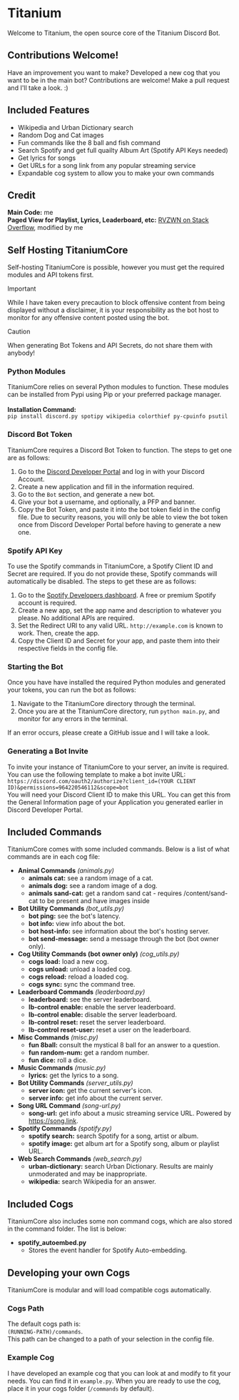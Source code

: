 # Titanium
Welcome to Titanium, the open source core of the Titanium Discord Bot.

## Contributions Welcome!
Have an improvement you want to make? Developed a new cog that you want to be in the main bot? Contributions are welcome! Make a pull request and I'll take a look. :)

## Included Features
- Wikipedia and Urban Dictionary search
- Random Dog and Cat images
- Fun commands like the 8 ball and fish command
- Search Spotify and get full quailty Album Art (Spotify API Keys needed)
- Get lyrics for songs
- Get URLs for a song link from any popular streaming service
- Expandable cog system to allow you to make your own commands

## Credit
**Main Code:** me\
**Paged View for Playlist, Lyrics, Leaderboard, etc:** [RVZWN on Stack Overflow](https://stackoverflow.com/a/77463524), modified by me

## Self Hosting TitaniumCore
Self-hosting TitaniumCore is possible, however you must get the required modules and API tokens first.

> [!IMPORTANT]
> While I have taken every precaution to block offensive content from being displayed without a disclaimer, it is your responsibility as the bot host to monitor for any offensive content posted using the bot.

> [!CAUTION]
> When generating Bot Tokens and API Secrets, do not share them with anybody!

### Python Modules
TitaniumCore relies on several Python modules to function. These modules can be installed from Pypi using Pip or your preferred package manager.\
\
**Installation Command:**\
`pip install discord.py spotipy wikipedia colorthief py-cpuinfo psutil`

### Discord Bot Token
TitaniumCore requires a Discord Bot Token to function. The steps to get one are as follows:
1. Go to the [Discord Developer Portal](https://discord.com/developers/applications) and log in with your Discord Account.
2. Create a new application and fill in the information required.
3. Go to the `Bot` section, and generate a new bot.
4. Give your bot a username, and optionally, a PFP and banner.
5. Copy the Bot Token, and paste it into the bot token field in the config file. Due to security reasons, you will only be able to view the bot token once from Discord Developer Portal before having to generate a new one.

### Spotify API Key
To use the Spotify commands in TitaniumCore, a Spotify Client ID and Secret are required. If you do not provide these, Spotify commands will automatically be disabled. The steps to get these are as follows:
1. Go to the [Spotify Developers dashboard](https://developer.spotify.com/dashboard). A free or premium Spotify account is required.
2. Create a new app, set the app name and description to whatever you please.  No additional APIs are required.
3. Set the Redirect URI to any valid URL. `http://example.com` is known to work. Then, create the app.
4. Copy the Client ID and Secret for your app, and paste them into their respective fields in the config file.

### Starting the Bot
Once you have have installed the required Python modules and generated your tokens, you can run the bot as follows:
1. Navigate to the TitaniumCore directory through the terminal.
2. Once you are at the TitaniumCore directory, run `python main.py`, and monitor for any errors in the terminal.

If an error occurs, please create a GitHub issue and I will take a look.

### Generating a Bot Invite
To invite your instance of TitaniumCore to your server, an invite is required. You can use the following template to make a bot invite URL:\
`https://discord.com/oauth2/authorize?client_id=(YOUR CLIENT ID)&permissions=964220546112&scope=bot`\
You will need your Discord Client ID to make this URL. You can get this from the General Information page of your Application you generated earlier in Discord Developer Portal.

## Included Commands
TitaniumCore comes with some included commands. Below is a list of what commands are in each cog file:
- **Animal Commands** *(animals.py)*
  - **animals cat:** see a random image of a cat.
  - **animals dog:** see a random image of a dog.
  - **animals sand-cat:** get a random sand cat - requires /content/sand-cat to be present and have images inside
- **Bot Utility Commands** *(bot_utils.py)*
  - **bot ping:** see the bot's latency.
  - **bot info:** view info about the bot.
  - **bot host-info:** see information about the bot's hosting server.
  - **bot send-message:** send a message through the bot (bot owner only).
- **Cog Utility Commands (bot owner only)** *(cog_utils.py)*
  - **cogs load:** load a new cog.
  - **cogs unload:** unload a loaded cog.
  - **cogs reload:** reload a loaded cog.
  - **cogs sync:** sync the command tree.
- **Leaderboard Commands** *(leaderboard.py)*
  - **leaderboard:** see the server leaderboard.
  - **lb-control enable:** enable the server leaderboard.
  - **lb-control enable:** disable the server leaderboard.
  - **lb-control reset:** reset the server leaderboard.
  - **lb-control reset-user:** reset a user on the leaderboard.
- **Misc Commands** *(misc.py)*
  - **fun 8ball:** consult the mystical 8 ball for an answer to a question.
  - **fun random-num:** get a random number.
  - **fun dice:** roll a dice.
- **Music Commands** *(music.py)*
  - **lyrics:** get the lyrics to a song.
- **Bot Utility Commands** *(server_utils.py)*
  - **server icon:** get the current server's icon.
  - **server info:** get info about the current server.
- **Song URL Command** *(song-url.py)*
  - **song-url:** get info about a music streaming service URL. Powered by https://song.link.
- **Spotify Commands** *(spotify.py)*
  - **spotify search:** search Spotify for a song, artist or album.
  - **spotify image:** get album art for a Spotify song, album or playlist URL.
- **Web Search Commands** *(web_search.py)*
  - **urban-dictionary:** search Urban Dictionary. Results are mainly unmoderated and may be inappropriate.
  - **wikipedia:** search Wikipedia for an answer.

## Included Cogs
TitaniumCore also includes some non command cogs, which are also stored in the command folder. The list is below:
- **spotify_autoembed.py**
  - Stores the event handler for Spotify Auto-embedding.

## Developing your own Cogs
TitaniumCore is modular and will load compatible cogs automatically.

### Cogs Path
The default cogs path is:\
`(RUNNING-PATH)/commands`.\
This path can be changed to a path of your selection in the config file.

### Example Cog
I have developed an example cog that you can look at and modify to fit your needs. You can find it in `example.py`. When you are ready to use the cog, place it in your cogs folder (`/commands` by default).
